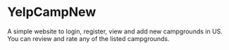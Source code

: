 # YelpCampNew

A simple website to login, register, view and add new campgrounds in US.
You can review and rate any of the listed campgrounds.
